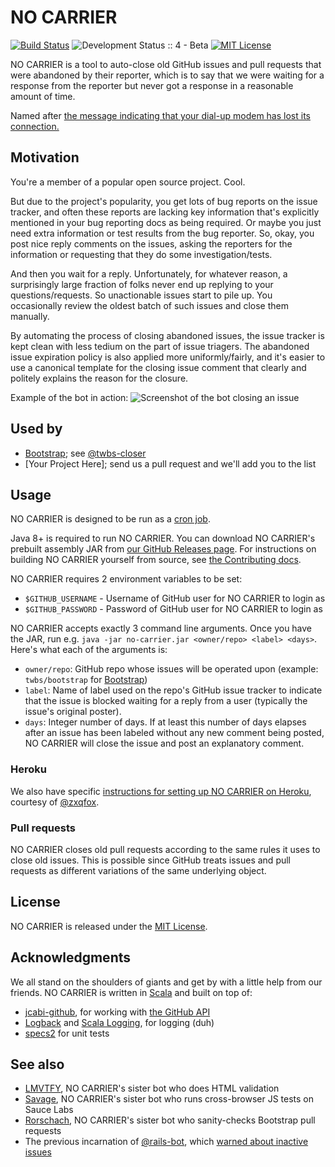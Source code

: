 NO CARRIER
======
[![Build Status](https://travis-ci.org/twbs/no-carrier.svg?branch=master)](https://travis-ci.org/twbs/no-carrier)
![Development Status :: 4 - Beta](https://img.shields.io/badge/maturity-beta-yellow.svg "Development Status :: 4 - Beta")
[![MIT License](https://img.shields.io/badge/license-MIT-blue.svg "MIT License")](https://github.com/twbs/no-carrier/blob/master/LICENSE.txt)

NO CARRIER is a tool to auto-close old GitHub issues and pull requests that were abandoned by their reporter, which is to say that we were waiting for a response from the reporter but never got a response in a reasonable amount of time.

Named after [the message indicating that your dial-up modem has lost its connection.](http://en.wikipedia.org/wiki/NO_CARRIER#As_Internet_slang)

## Motivation
You're a member of a popular open source project. Cool.

But due to the project's popularity, you get lots of bug reports on the issue tracker, and often these reports are lacking key information that's explicitly mentioned in your bug reporting docs as being required. Or maybe you just need extra information or test results from the bug reporter. So, okay, you post nice reply comments on the issues, asking the reporters for the information or requesting that they do some investigation/tests.

And then you wait for a reply. Unfortunately, for whatever reason, a surprisingly large fraction of folks never end up replying to your questions/requests. So unactionable issues start to pile up. You occasionally review the oldest batch of such issues and close them manually.

By automating the process of closing abandoned issues, the issue tracker is kept clean with less tedium on the part of issue triagers. The abandoned issue expiration policy is also applied more uniformly/fairly, and it's easier to use a canonical template for the closing issue comment that clearly and politely explains the reason for the closure.

Example of the bot in action:
![Screenshot of the bot closing an issue](https://cloud.githubusercontent.com/assets/588473/9140079/76090ed4-3cfc-11e5-83ab-554171c9cb79.png)

## Used by
* [Bootstrap](https://github.com/twbs/bootstrap); see [@twbs-closer](https://github.com/twbs-closer)
* [Your Project Here]; send us a pull request and we'll add you to the list

## Usage
NO CARRIER is designed to be run as a [cron job](https://en.wikipedia.org/wiki/Cron).

Java 8+ is required to run NO CARRIER. You can download NO CARRIER's prebuilt assembly JAR from [our GitHub Releases page](https://github.com/twbs/no-carrier/releases). For instructions on building NO CARRIER yourself from source, see [the Contributing docs](https://github.com/twbs/no-carrier/blob/master/CONTRIBUTING.md).

NO CARRIER requires 2 environment variables to be set:
* `$GITHUB_USERNAME` - Username of GitHub user for NO CARRIER to login as
* `$GITHUB_PASSWORD` - Password of GitHub user for NO CARRIER to login as

NO CARRIER accepts exactly 3 command line arguments. Once you have the JAR, run e.g. `java -jar no-carrier.jar <owner/repo> <label> <days>`. Here's what each of the arguments is:
* `owner/repo`: GitHub repo whose issues will be operated upon (example: `twbs/bootstrap` for [Bootstrap](https://github.com/twbs/bootstrap))
* `label`: Name of label used on the repo's GitHub issue tracker to indicate that the issue is blocked waiting for a reply from a user (typically the issue's original poster).
* `days`: Integer number of days. If at least this number of days elapses after an issue has been labeled without any new comment being posted, NO CARRIER will close the issue and post an explanatory comment.

### Heroku
We also have specific [instructions for setting up NO CARRIER on Heroku](https://github.com/twbs/no-carrier/wiki/Heroku), courtesy of [@zxqfox](https://github.com/zxqfox).

### Pull requests
NO CARRIER closes old pull requests according to the same rules it uses to close old issues. This is possible since GitHub treats issues and pull requests as different variations of the same underlying object.

## License
NO CARRIER is released under the [MIT License](https://github.com/twbs/no-carrier/blob/master/LICENSE.txt).

## Acknowledgments
We all stand on the shoulders of giants and get by with a little help from our friends. NO CARRIER is written in [Scala](http://www.scala-lang.org) and built on top of:
* [jcabi-github](https://github.com/jcabi/jcabi-github), for working with [the GitHub API](https://developer.github.com/v3/)
* [Logback](http://logback.qos.ch/) and [Scala Logging](https://github.com/typesafehub/scala-logging), for logging (duh)
* [specs2](http://etorreborre.github.io/specs2/) for unit tests

## See also
* [LMVTFY](https://github.com/cvrebert/lmvtfy), NO CARRIER's sister bot who does HTML validation
* [Savage](https://github.com/twbs/savage), NO CARRIER's sister bot who runs cross-browser JS tests on Sauce Labs
* [Rorschach](https://github.com/twbs/rorschach), NO CARRIER's sister bot who sanity-checks Bootstrap pull requests
* The previous incarnation of [@rails-bot](https://github.com/rails-bot), which [warned about inactive issues](https://github.com/rails/rails/issues/20733#issuecomment-166952376)
